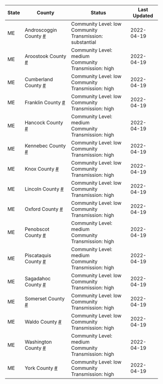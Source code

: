 State | County | Status | Last Updated
--- | --- | --- | --- 
ME | Androscoggin County <a href="#androscoggin_county">#</a> | <a name="androscoggin_county"></a>Community Level: low<br/>Community Transmission: substantial | 2022-04-19
ME | Aroostook County <a href="#aroostook_county">#</a> | <a name="aroostook_county"></a>Community Level: medium<br/>Community Transmission: high | 2022-04-19
ME | Cumberland County <a href="#cumberland_county">#</a> | <a name="cumberland_county"></a>Community Level: low<br/>Community Transmission: high | 2022-04-19
ME | Franklin County <a href="#franklin_county">#</a> | <a name="franklin_county"></a>Community Level: low<br/>Community Transmission: high | 2022-04-19
ME | Hancock County <a href="#hancock_county">#</a> | <a name="hancock_county"></a>Community Level: medium<br/>Community Transmission: high | 2022-04-19
ME | Kennebec County <a href="#kennebec_county">#</a> | <a name="kennebec_county"></a>Community Level: low<br/>Community Transmission: high | 2022-04-19
ME | Knox County <a href="#knox_county">#</a> | <a name="knox_county"></a>Community Level: low<br/>Community Transmission: high | 2022-04-19
ME | Lincoln County <a href="#lincoln_county">#</a> | <a name="lincoln_county"></a>Community Level: low<br/>Community Transmission: high | 2022-04-19
ME | Oxford County <a href="#oxford_county">#</a> | <a name="oxford_county"></a>Community Level: low<br/>Community Transmission: high | 2022-04-19
ME | Penobscot County <a href="#penobscot_county">#</a> | <a name="penobscot_county"></a>Community Level: medium<br/>Community Transmission: high | 2022-04-19
ME | Piscataquis County <a href="#piscataquis_county">#</a> | <a name="piscataquis_county"></a>Community Level: medium<br/>Community Transmission: high | 2022-04-19
ME | Sagadahoc County <a href="#sagadahoc_county">#</a> | <a name="sagadahoc_county"></a>Community Level: low<br/>Community Transmission: high | 2022-04-19
ME | Somerset County <a href="#somerset_county">#</a> | <a name="somerset_county"></a>Community Level: low<br/>Community Transmission: high | 2022-04-19
ME | Waldo County <a href="#waldo_county">#</a> | <a name="waldo_county"></a>Community Level: low<br/>Community Transmission: high | 2022-04-19
ME | Washington County <a href="#washington_county">#</a> | <a name="washington_county"></a>Community Level: medium<br/>Community Transmission: high | 2022-04-19
ME | York County <a href="#york_county">#</a> | <a name="york_county"></a>Community Level: low<br/>Community Transmission: high | 2022-04-19
